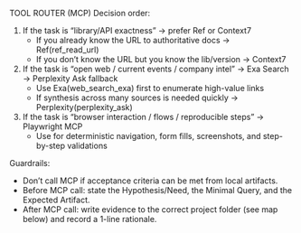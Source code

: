 TOOL ROUTER (MCP)
Decision order:
1) If the task is “library/API exactness” → prefer Ref or Context7
   - If you already know the URL to authoritative docs → Ref(ref_read_url)
   - If you don’t know the URL but you know the lib/version → Context7
2) If the task is “open web / current events / company intel” → Exa Search → Perplexity Ask fallback
   - Use Exa(web_search_exa) first to enumerate high-value links
   - If synthesis across many sources is needed quickly → Perplexity(perplexity_ask)
3) If the task is “browser interaction / flows / reproducible steps” → Playwright MCP
   - Use for deterministic navigation, form fills, screenshots, and step-by-step validations

Guardrails:
- Don’t call MCP if acceptance criteria can be met from local artifacts.
- Before MCP call: state the Hypothesis/Need, the Minimal Query, and the Expected Artifact.
- After MCP call: write evidence to the correct project folder (see map below) and record a 1-line rationale.
